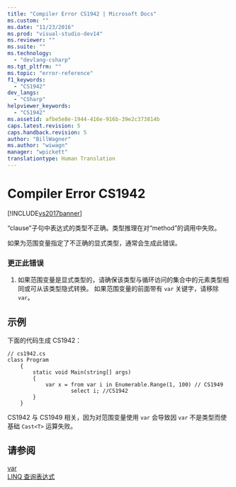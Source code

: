 ```yaml
---
title: "Compiler Error CS1942 | Microsoft Docs"
ms.custom: ""
ms.date: "11/23/2016"
ms.prod: "visual-studio-dev14"
ms.reviewer: ""
ms.suite: ""
ms.technology: 
  - "devlang-csharp"
ms.tgt_pltfrm: ""
ms.topic: "error-reference"
f1_keywords: 
  - "CS1942"
dev_langs: 
  - "CSharp"
helpviewer_keywords: 
  - "CS1942"
ms.assetid: afbe5e8e-1944-416e-916b-39e2c373814b
caps.latest.revision: 5
caps.handback.revision: 5
author: "BillWagner"
ms.author: "wiwagn"
manager: "wpickett"
translationtype: Human Translation
---
```

# Compiler Error CS1942
[!INCLUDE[vs2017banner](../../../csharp/includes/vs2017banner.md)]

“clause”子句中表达式的类型不正确。类型推理在对“method”的调用中失败。  
  
 如果为范围变量指定了不正确的显式类型，通常会生成此错误。  
  
### 更正此错误  
  
1.  如果范围变量是显式类型的，请确保该类型与循环访问的集合中的元素类型相同或可从该类型隐式转换。  如果范围变量的前面带有 `var` 关键字，请移除 `var`。  
  
## 示例  
 下面的代码生成 CS1942：  
  
```  
// cs1942.cs  
class Program  
    {  
        static void Main(string[] args)  
        {  
            var x = from var i in Enumerable.Range(1, 100) // CS1949  
                    select i; //CS1942  
        }  
    }  
```  
  
 CS1942 与 CS1949 相关，因为对范围变量使用 `var` 会导致因 `var` 不是类型而使基础 `Cast<T>` 运算失败。  
  
## 请参阅  
 [var](../../../csharp/language-reference/keywords/var.md)   
 [LINQ 查询表达式](../../../csharp/programming-guide/linq-query-expressions/index.md)